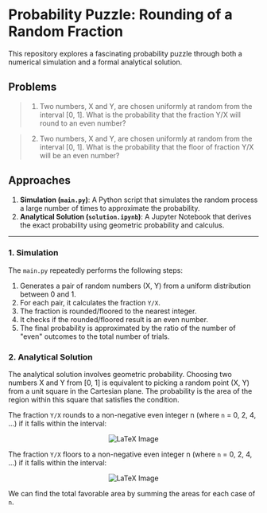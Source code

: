 # Probability Puzzle: Rounding of a Random Fraction

This repository explores a fascinating probability puzzle through both a numerical simulation and a formal analytical solution.

## Problems

> 1. Two numbers, X and Y, are chosen uniformly at random from the interval [0, 1]. What is the probability that the fraction Y/X will round to an even number?

> 2. Two numbers, X and Y, are chosen uniformly at random from the interval [0, 1]. What is the probability that the floor of fraction Y/X will be an even number?


## Approaches

1.  **Simulation (`main.py`)**: A Python script that simulates the random process a large number of times to approximate the probability.
2.  **Analytical Solution (`solution.ipynb`)**: A Jupyter Notebook that derives the exact probability using geometric probability and calculus.

---

### 1. Simulation

The `main.py` repeatedly performs the following steps:
1.  Generates a pair of random numbers (X, Y) from a uniform distribution between 0 and 1.
2.  For each pair, it calculates the fraction `Y/X`.
3.  The fraction is rounded/floored to the nearest integer.
4.  It checks if the rounded/floored result is an even number.
5.  The final probability is approximated by the ratio of the number of "even" outcomes to the total number of trials.

### 2. Analytical Solution

The analytical solution involves geometric probability. Choosing two numbers X and Y from [0, 1] is equivalent to picking a random point (X, Y) from a unit square in the Cartesian plane. The probability is the area of the region within this square that satisfies the condition.

The fraction `Y/X` rounds to a non-negative even integer n (where `n` = 0, 2, 4, ...) if it falls within the interval:

<p align="center">
  <img src="https://quicklatex.com/cache3/19/ql_e463cf4489c2f85d210ba4a19d3b9819_l3.png" alt="LaTeX Image"/>
</p>

The fraction `Y/X` floors to a non-negative even integer n (where `n` = 0, 2, 4, ...) if it falls within the interval:

<p align="center">
  <img src="https://quicklatex.com/cache3/c7/ql_88d5abe55103c4c6393be60f386a7ac7_l3.png" alt="LaTeX Image"/>
</p>


We can find the total favorable area by summing the areas for each case of `n`.
